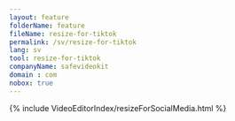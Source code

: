 ```yaml
---
layout: feature
folderName: feature
fileName: resize-for-tiktok
permalink: /sv/resize-for-tiktok
lang: sv
tool: resize-for-tiktok
companyName: safevideokit
domain : com
nobox: true
---
```


{% include VideoEditorIndex/resizeForSocialMedia.html %}

   